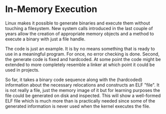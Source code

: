 In-Memory Execution
===================

Linux makes it possible to generate binaries and execute them without touching
a filesystem.  New system calls introduced in the last couple of years allow
the creation of appropriate memory objects and a method to execute a binary
with just a file handle.

The code is just an example.  It is by no means something that is ready to
use in a meaningful program.  For once, no error checking is done.  Second,
the generate code is fixed and hardcoded.  At some point the code might be
extended to more completely resemble a linker at which point it could be
used in projects.

So far, it takes a binary code sequence along with the (hardcoded) information about
the necessary relocations and constructs an ELF "file".  It is not really a file,
just the memory image of it but for learning purposes the file could be generated
on disk and inspected.  This will show a well-formed ELF file which is much more than
is practically needed since some of the generated information is never used when
the kernel executes the file.
